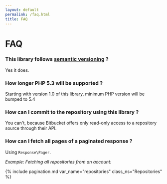 ```yaml
---
layout: default
permalink: /faq.html
title: FAQ
---
```


# FAQ

### This library follows [semantic versioning][1] ?
Yes it does.

### How longer PHP 5.3 will be supported ?
Starting with version 1.0 of this library, minimum PHP version will be bumped to 5.4

### How can I commit to the repository using this library ?
You can't, because Bitbucket offers only read-only access to a repository source through their API.

### How can I fetch all pages of a paginated response ?

Using `Response\Pager`.

_Example: Fetching all repositories from an account:_

{% include pagination.md var_name="repositories" class_ns="Repositories" %}

[1]: http://semver.org/
